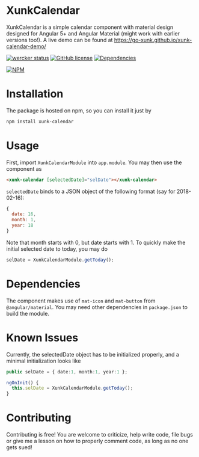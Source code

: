 # XunkCalendar

XunkCalendar is a simple calendar component with material design designed for Angular 5+ and Angular Material (might work with earlier versions too!).
A live demo can be found at https://go-xunk.github.io/xunk-calendar-demo/

[![wercker status](https://app.wercker.com/status/2e408ee45406b11f458c813a7b3ccaf5/s/master "wercker status")](https://app.wercker.com/project/byKey/2e408ee45406b11f458c813a7b3ccaf5)
[![GitHub license](https://img.shields.io/github/license/radialapps/xunk-calendar.svg)](https://github.com/radialapps/xunk-calendar/blob/master/LICENSE)
[![Dependencies](https://david-dm.org/radialapps/xunk-calendar/status.svg)](https://david-dm.org/radialapps/xunk-calendar)

[![NPM](https://nodei.co/npm/xunk-calendar.png?mini=true)](https://nodei.co/npm/xunk-calendar/)

# Installation

The package is hosted on npm, so you can install it just by

```Bash
npm install xunk-calendar
```

# Usage

First, import `XunkCalendarModule` into `app.module`. You may then use the component as
```HTML
<xunk-calendar [selectedDate]="selDate"></xunk-calendar>
```

`selectedDate` binds to a JSON object of the following format (say for 2018-02-16):
```javascript
{
  date: 16,
  month: 1,
  year: 18
}
```

Note that month starts with 0, but date starts with 1. To quickly make the initial selected date to today, you may do
```typescript
selDate = XunkCalendarModule.getToday();
```

# Dependencies
The component makes use of `mat-icon` and `mat-button` from `@angular/material`. You may need other dependencies in `package.json` to build the module.

# Known Issues
Currently, the selectedDate object has to be initialized properly, and a minimal initialization looks like
```typescript
public selDate = { date:1, month:1, year:1 };

ngOnInit() {
  this.selDate = XunkCalendarModule.getToday();
}
```

# Contributing
Contributing is free! You are welcome to criticize, help write code, file bugs or give me a lesson on how to properly comment code, as long as no one gets sued!
